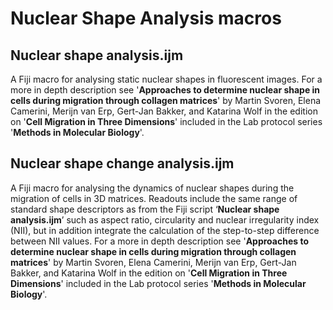 # Nuclear Shape Analysis macros

## Nuclear shape analysis.ijm
A Fiji macro for analysing static nuclear shapes in fluorescent images. For a more in depth description see '**Approaches to determine nuclear shape in cells during migration through collagen matrices**' by Martin Svoren, Elena Camerini, Merijn van Erp, Gert-Jan Bakker, and Katarina Wolf in the edition on '**Cell Migration in Three Dimensions**' included in the Lab protocol series '**Methods in Molecular Biology**'.

## Nuclear shape change analysis.ijm
A Fiji macro for analysing the dynamics of nuclear shapes during the migration of cells in 3D matrices. Readouts include the same range of standard shape descriptors as from the Fiji script ‘**Nuclear shape analysis.ijm**’ such as aspect ratio, circularity and nuclear irregularity index (NII), but in addition integrate the calculation of the step-to-step difference between NII values. For a more in depth description see '**Approaches to determine nuclear shape in cells during migration through collagen matrices**' by Martin Svoren, Elena Camerini, Merijn van Erp, Gert-Jan Bakker, and Katarina Wolf in the edition on '**Cell Migration in Three Dimensions**' included in the Lab protocol series '**Methods in Molecular Biology**'.
